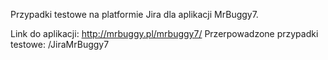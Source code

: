 Przypadki testowe na platformie Jira dla aplikacji MrBuggy7.


Link do aplikacji: http://mrbuggy.pl/mrbuggy7/
Przerpowadzone przypadki testowe: /JiraMrBuggy7
